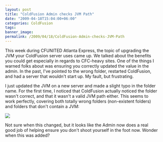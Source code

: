 ```yaml
---
layout: post
title: "ColdFusion Admin checks JVM Path"
date: "2009-04-18T15:04:00+06:00"
categories: ColdFusion 
tags: 
banner_image: 
permalink: /2009/04/18/ColdFusion-Admin-checks-JVM-Path
---
```


This week during CFUNITED Atlanta Express, the topic of upgrading the JVM your ColdFusion server uses came up. We talked about the benefits you could get especially in regards to CFC-heavy sites. One of the things I warned folks about was ensuring you correctly updated the value in the admin. In the past, I've pointed to the wrong folder, restarted ColdFusion, and had a server that wouldn't start up. My fault, but frustrating.

I just updated the JVM on a new server and made a slight typo in the folder name. For the first time, I noticed that ColdFusion actually noticed the folder wasn't correct, and that it wasn't a valid JVM path either. This seems to work perfectly, covering both totally wrong folders (non-existent folders) and folders that don't contain a JVM:

<img src="https://static.raymondcamden.com/images//Picture 232.png">

Not sure when this changed, but it looks like the Admin now does a real good job of helping ensure you don't shoot yourself in the foot now. Wonder when this was added?